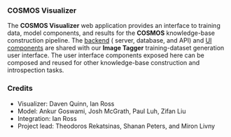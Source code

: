 ### COSMOS Visualizer

The **COSMOS Visualizer** web application provides an interface to
training data, model components, and results for the **COSMOS**
knowledge-base construction pipeline.
The [backend](https://github.com/UW-COSMOS/cosmos-result-visualizer) (
server, database, and
API) and
[UI components](https://github.com/UW-COSMOS/cosmos-visualizer-frontend)
are shared with our **Image Tagger** training-dataset
generation user interface.
The user interface components exposed here can be composed and reused
for other knowledge-base construction and introspection tasks.

### Credits

- Visualizer: Daven Quinn, Ian Ross
- Model: Ankur Goswami, Josh McGrath, Paul Luh, Zifan Liu
- Integration: Ian Ross
- Project lead: Theodoros Rekatsinas, Shanan Peters, and Miron Livny

